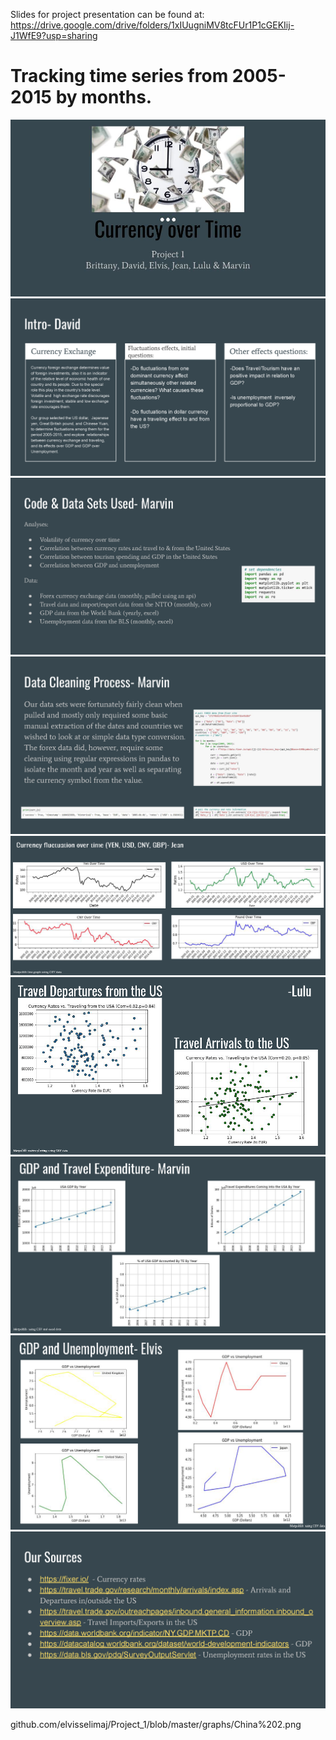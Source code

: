 Slides for project presentation can be found at:
https://drive.google.com/drive/folders/1xIUugniMV8tcFUr1P1cGEKIij-J1WfE9?usp=sharing
# Tracking time series from 2005-2015 by months.

![bay](Currency%20over%20Time.jpg)
![bay1](Currency%20over%20Time_Page_2.png)
![bay2](Currency%20over%20Time_Page_3.png)
![bay3](Currency%20over%20Time_Page_4.png)
![bay4](Currency%20over%20Time_Page_5.png)
![bay5](Currency%20over%20Time_Page_6.png)
![bay6](Currency%20over%20Time_Page_7.png)
![bay7](Currency%20over%20Time_Page_8.png)
![bay8](Currency%20over%20Time_Page_9.png)

github.com/elvisselimaj/Project_1/blob/master/graphs/China%202.png
